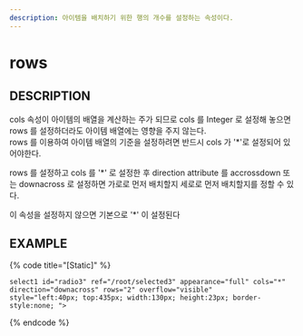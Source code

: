 ```yaml
---
description: 아이템을 배치하기 위한 행의 개수를 설정하는 속성이다.
---
```


# rows

## DESCRIPTION

cols 속성이 아이템의 배열을 계산하는 주가 되므로 cols 를 Integer 로 설정해 놓으면 rows 를 설정하더라도 아이템 배열에는 영향을 주지 않는다.  
rows 를 이용하여 아이템 배열의 기준을 설정하려면 반드시 cols 가 '\*'로 설정되어 있어야한다.

rows 를 설정하고 cols 를 '\*' 로 설정한 후 direction attribute 를 accrossdown 또는 downacross 로 설정하면 가로로 먼저 배치할지 세로로 먼저 배치할지를 정할 수 있다.

이 속성을 설정하지 않으면 기본으로 '\*' 이 설정된다

## EXAMPLE

{% code title="\[Static\]" %}
```markup
select1 id="radio3" ref="/root/selected3" appearance="full" cols="*" 
direction="downacross" rows="2" overflow="visible" 
style="left:40px; top:435px; width:130px; height:23px; border-style:none; ">
```
{% endcode %}

